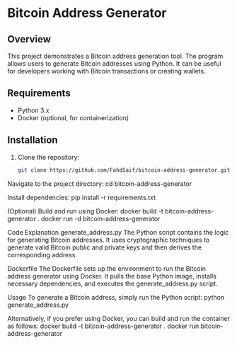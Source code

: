 # Bitcoin Address Generator

## Overview

This project demonstrates a Bitcoin address generation tool. The program allows users to generate Bitcoin addresses using Python. It can be useful for developers working with Bitcoin transactions or creating wallets.

## Requirements

- Python 3.x
- Docker (optional, for containerization)

## Installation

1. Clone the repository:
   ```bash
   git clone https://github.com/FahdSaif/bitcoin-address-generator.git


Navigate to the project directory:
cd bitcoin-address-generator

Install dependencies:
pip install -r requirements.txt

(Optional) Build and run using Docker:
docker build -t bitcoin-address-generator .
docker run -d bitcoin-address-generator

Code Explanation
generate_address.py
The Python script contains the logic for generating Bitcoin addresses. It uses cryptographic techniques to generate valid Bitcoin public and private keys and then derives the corresponding address.

Dockerfile
The Dockerfile sets up the environment to run the Bitcoin address generator using Docker. It pulls the base Python image, installs necessary dependencies, and executes the generate_address.py script.

Usage
To generate a Bitcoin address, simply run the Python script:
python generate_address.py

Alternatively, if you prefer using Docker, you can build and run the container as follows:
docker build -t bitcoin-address-generator .
docker run bitcoin-address-generator

